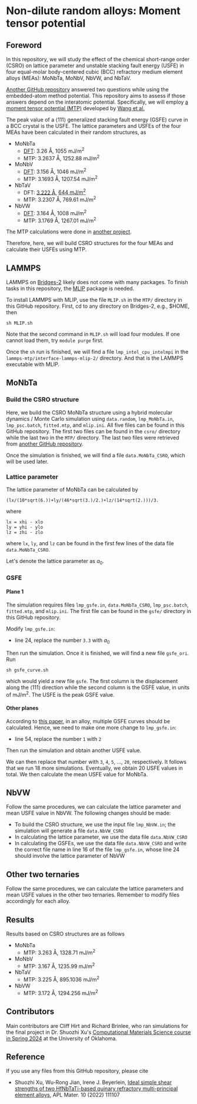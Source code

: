 # Non-dilute random alloys: Moment tensor potential

## Foreword

In this repository, we will study the effect of the chemical short-range order (CSRO) on lattice parameter and unstable stacking fault energy (USFE) in four equal-molar body-centered cubic (BCC) refractory medium element alloys (MEAs): MoNbTa, MoNbV, NbVW, and NbTaV.

[Another GitHub repository](https://github.com/shuozhixu/CMS-EAM_2025) answered two questions while using the embedded-atom method potential. This repository aims to assess if those answers depend on the interatomic potential. Specifically, we will employ [a moment tensor potential (MTP)](https://github.com/ucsdlxg/MoNbTaVW-ML-interatomic-potential-and-CRSS-ML-model) developed by [Wang et al.](https://doi.org/10.1038/s41524-024-01330-6)

The peak value of a $\left<111\right>$ generalized stacking fault energy (GSFE) curve in a BCC crystal is the USFE. The lattice parameters and USFEs of the four MEAs have been calculated in their random structures, as

- MoNbTa
	- [DFT](https://doi.org/10.3390/modelling5010019): 3.26 &#8491;, 1055 mJ/m<sup>2</sup>
	- MTP: 3.2637 &#8491;, 1252.88 mJ/m<sup>2</sup>
- MoNbV
	- [DFT](https://doi.org/10.1063/5.0157728): 3.156 &#8491;, 1046 mJ/m<sup>2</sup>
	- MTP: 3.1693 &#8491;, 1207.54 mJ/m<sup>2</sup>
- NbTaV
	- DFT: [3.222 &#8491;](https://doi.org/10.1016/j.msea.2023.145841), [644 mJ/m<sup>2</sup>](https://doi.org/10.1016/j.commatsci.2024.112886)
	- MTP: 3.2307 &#8491;, 769.61 mJ/m<sup>2</sup>
- NbVW
	- [DFT](https://doi.org/10.1063/5.0157728): 3.164 &#8491;, 1008 mJ/m<sup>2</sup>
	- MTP: 3.1769 &#8491;, 1267.01 mJ/m<sup>2</sup> 

The MTP calculations were done in [another project](https://github.com/shuozhixu/USFE_2025).

Therefore, here, we will build CSRO structures for the four MEAs and calculate their USFEs using MTP.

## LAMMPS

LAMMPS on [Bridges-2](https://www.psc.edu/resources/bridges-2/user-guide/) likely does not come with many packages. To finish tasks in this repository, the [MLIP](https://mlip.skoltech.ru) package is needed.

To install LAMMPS with MLIP, use the file `MLIP.sh` in the `MTP/` directory in this GitHub repository. First, cd to any directory on Bridges-2, e.g., \$HOME, then

	sh MLIP.sh

Note that the second command in `MLIP.sh` will load four modules. If one cannot load them, try `module purge` first.

Once the `sh` run is finished, we will find a file `lmp_intel_cpu_intelmpi` in the `lammps-mtp/interface-lammps-mlip-2/` directory. And that is the LAMMPS executable with MLIP.

## MoNbTa

### Build the CSRO structure

Here, we build the CSRO MoNbTa structure using a hybrid molecular dynamics / Monte Carlo simulation using `data.random`, `lmp_MoNbTa.in`, `lmp_psc.batch`, `fitted.mtp`, and `mlip.ini`. All five files can be found in this GitHub repository. The first two files can be found in the `csro/` directory while the last two in the `MTP/` directory. The last two files were retrieved from [another GitHub repository](https://github.com/ucsdlxg/MoNbTaVW-ML-interatomic-potential-and-CRSS-ML-model). 

Once the simulation is finished, we will find a file `data.MoNbTa_CSRO`, which will be used later.

### Lattice parameter

The lattice parameter of MoNbTa can be calculated by

	(lx/(10*sqrt(6.))+ly/(46*sqrt(3.)/2.)+lz/(14*sqrt(2.)))/3.
	
where

	lx = xhi - xlo
	ly = yhi - ylo
	lz = zhi - zlo

where `lx`, `ly`, and `lz` can be found in the first few lines of the data file `data.MoNbTa_CSRO`.

Let's denote the lattice parameter as $a_0$.

### GSFE

#### Plane 1

The simulation requires files 
`lmp_gsfe.in`, `data.MoNbTa_CSRO`, `lmp_psc.batch`, `fitted.mtp`, and `mlip.ini`. The first file can be found in the `gsfe/` directory in this GitHub repository.

Modify `lmp_gsfe.in`:

- line 24, replace the number `3.3` with $a_0$

Then run the simulation. Once it is finished, we will find a new file `gsfe_ori`. Run

	sh gsfe_curve.sh

which would yield a new file `gsfe`. The first column is the displacement along the $\left<111\right>$ direction while the second column is the GSFE value, in units of mJ/m<sup>2</sup>. The USFE is the peak GSFE value.

#### Other planes

According to [this paper](http://dx.doi.org/10.1016/j.intermet.2020.106844), in an alloy, multiple GSFE curves should be calculated. Hence, we need to make one more change to `lmp_gsfe.in`:

- line 54, replace the number `1` with `2`

Then run the simulation and obtain another USFE value.

We can then replace that number with `3`, `4`, `5`, ..., `20`, respectively. It follows that we run 18 more simulations. Eventually, we obtain 20 USFE values in total. We then calculate the mean USFE value for MoNbTa.

## NbVW

Follow the same procedures, we can calculate the lattice parameter and mean USFE value in NbVW. The following changes should be made:

- To build the CSRO structure, we use the input file `lmp_NbVW.in`; the simulation will generate a file `data.NbVW_CSRO`
- In calculating the lattice parameter, we use the data file `data.NbVW_CSRO`
- In calculating the GSFEs, we use the data file `data.NbVW_CSRO` and write the correct file name in line 16 of the file `lmp_gsfe.in`, whose line 24 should involve the lattice parameter of NbVW

## Other two ternaries

Follow the same procedures, we can calculate the lattice parameters and mean USFE values in the other two ternaries. Remember to modify files accordingly for each alloy.

## Results

Results based on CSRO structures are as follows

- MoNbTa
	- MTP: 3.263 &#8491;, 1328.71 mJ/m<sup>2</sup>
- MoNbV
	- MTP: 3.167 &#8491;, 1235.99 mJ/m<sup>2</sup>
- NbTaV
	- MTP: 3.225 &#8491;, 895.1036 mJ/m<sup>2</sup>
- NbVW
	- MTP: 3.172 &#8491;, 1294.256 mJ/m<sup>2</sup>

## Contributors

Main contributors are Cliff Hirt and Richard Brinlee, who ran simulations for the final project in Dr. Shuozhi Xu's [Computational Materials Science course in Spring 2024](https://shuozhixu.github.io/teaching/spring-2024/AME4970-5970-Syllabus.pdf) at the University of Oklahoma.

## Reference

If you use any files from this GitHub repository, please cite

- Shuozhi Xu, Wu-Rong Jian, Irene J. Beyerlein, [Ideal simple shear strengths of two HfNbTaTi-based quinary refractory multi-principal element alloys](http://dx.doi.org/10.1063/5.0116898), APL Mater. 10 (2022) 111107